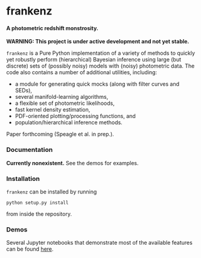 frankenz
=========
#### A photometric redshift monstrosity.

**WARNING: This project is under active development and not yet stable.**

`frankenz` is a Pure Python implementation of a variety of methods to quickly
yet robustly perform (hierarchical) Bayesian inference using large
(but discrete) sets of (possibly noisy) models with (noisy) photometric data.
The code also contains a number of additional utilities, including:
- a module for generating quick mocks (along with filter curves and SEDs),
- several manifold-learning algorithms,
- a flexible set of photometric likelihoods,
- fast kernel density estimation,
- PDF-oriented plotting/processing functions, and
- population/hierarchical inference methods.

Paper forthcoming (Speagle et al. in prep.).

### Documentation
**Currently nonexistent.** See the demos for examples.

### Installation
`frankenz` can be installed by running
```
python setup.py install
```
from inside the repository.

### Demos
Several Jupyter notebooks that demonstrate most of the available features
can be found [here](https://github.com/joshspeagle/frankenz/tree/master/demos).
